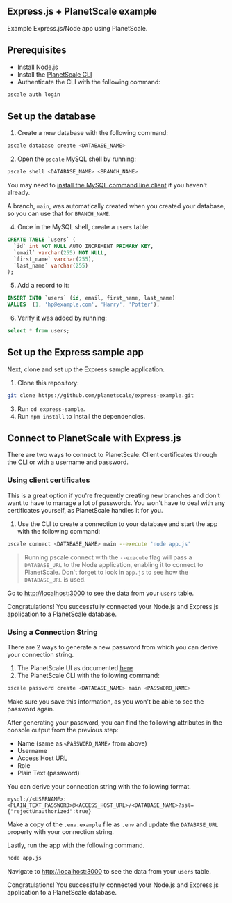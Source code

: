 ## Express.js + PlanetScale example

Example Express.js/Node app using PlanetScale.

## Prerequisites

- Install [Node.js](https://nodejs.org/en/download/)
- Install the [PlanetScale CLI](https://github.com/planetscale/cli)
- Authenticate the CLI with the following command:

```bash
pscale auth login
```

## Set up the database

1. Create a new database with the following command:

```bash
pscale database create <DATABASE_NAME>
```

2. Open the `pscale` MySQL shell by running:

```bash
pscale shell <DATABASE_NAME> <BRANCH_NAME>
```

You may need to [install the MySQL command line client](https://docs.planetscale.com/reference/planetscale-environment-setup) if you haven't already.

A branch, `main`, was automatically created when you created your database, so you can use that for `BRANCH_NAME`.

4. Once in the MySQL shell, create a `users` table:

```sql
CREATE TABLE `users` (
  `id` int NOT NULL AUTO_INCREMENT PRIMARY KEY,
  `email` varchar(255) NOT NULL,
  `first_name` varchar(255),
  `last_name` varchar(255)
);
```

5. Add a record to it:

```sql
INSERT INTO `users` (id, email, first_name, last_name)
VALUES  (1, 'hp@example.com', 'Harry', 'Potter');
```

6. Verify it was added by running:

```sql
select * from users;
```

## Set up the Express sample app

Next, clone and set up the Express sample application.

1. Clone this repository:

```bash
git clone https://github.com/planetscale/express-example.git
```

3. Run `cd express-sample`.
4. Run `npm install` to install the dependencies.

## Connect to PlanetScale with Express.js

There are two ways to connect to PlanetScale: Client certificates through the CLI or with a username and password.

### Using client certificates

This is a great option if you're frequently creating new branches and don't want to have to manage a lot of passwords. You won't have to deal with any certificates yourself, as PlanetScale handles it for you.

1. Use the CLI to create a connection to your database and start the app with the following command:

```bash
pscale connect <DATABASE_NAME> main --execute 'node app.js'
```

> Running pscale connect with the `--execute` flag will pass a `DATABASE_URL` to the Node application, enabling it to connect to PlanetScale. Don't forget to look in `app.js` to see how the `DATABASE_URL` is used.

Go to [http://localhost:3000](http://localhost:3000) to see the data from your `users` table.

Congratulations! You successfully connected your Node.js and Express.js application to a PlanetScale database.

### Using a Connection String

There are 2 ways to generate a new password from which you can derive your connection string.

1. The PlanetScale UI as documented [here](https://docs.planetscale.com/concepts/connection-strings#creating-a-password)
2. The PlanetScale CLI with the following command:

```bash
pscale password create <DATABASE_NAME> main <PASSWORD_NAME>
```

Make sure you save this information, as you won't be able to see the password again.

After generating your password, you can find the following attributes in the console output from the previous step:

- Name (same as `<PASSWORD_NAME>` from above)
- Username
- Access Host URL
- Role
- Plain Text (password)

You can derive your connection string with the following format.

```text
mysql://<USERNAME>:<PLAIN_TEXT_PASSWORD>@<ACCESS_HOST_URL>/<DATABASE_NAME>?ssl={"rejectUnauthorized":true}
```

Make a copy of the `.env.example` file as `.env` and update the `DATABASE_URL` property with your connection string.

Lastly, run the app with the following command.

```bash
node app.js
```

Navigate to [http://localhost:3000](http://localhost:3000) to see the data from your `users` table.

Congratulations! You successfully connected your Node.js and Express.js application to a PlanetScale database.